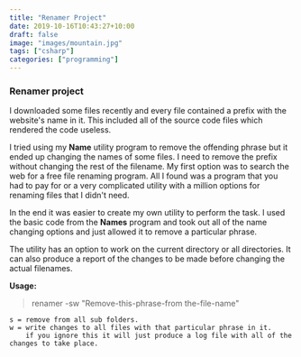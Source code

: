 ```yaml
---
title: "Renamer Project"
date: 2019-10-16T10:43:27+10:00
draft: false
image: "images/mountain.jpg"
tags: ["csharp"]
categories: ["programming"]
---
```


### Renamer project

I downloaded some files recently and every file contained a prefix with the website's name in it. This included all of the source code files which rendered the code useless.

I tried using my **Name** utility program to remove the offending phrase but it ended up changing the names of some files. I need to remove the prefix without changing the rest of the filename. My first option was to search the web for a free file renaming program. All I found was a program that you had to pay for or a very complicated utility with a million options for renaming files that I didn't need.

In the end it was easier to create my own utility to perform the task. I used the basic code from the **Names** program and took out all of the name changing options and just allowed it to remove a particular phrase.

The utility has an option to work on the current directory or all directories. It can also produce a report of the changes to be made before changing the actual filenames.

**Usage:**

> renamer -sw "Remove-this-phrase-from the-file-name"

```
s = remove from all sub folders.
w = write changes to all files with that particular phrase in it.
    if you ignore this it will just produce a log file with all of the changes to take place.
```